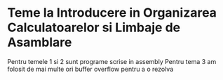 # Teme la Introducere in Organizarea Calculatoarelor si Limbaje de Asamblare

Pentru temele 1 si 2 sunt programe scrise in assembly
Pentru tema 3 am folosit de mai multe ori buffer overflow pentru a o rezolva
